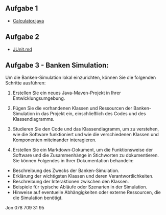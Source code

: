 ## Aufgabe 1

- [Calculator.java](/test-levels-unit-testing/Calculator.java)

## Aufgabe 2

- [JUnit.md](/test-levels-unit-testing/JUnit.md)

## Aufgabe 3 - Banken Simulation:

Um die Banken-Simulation lokal einzurichten, können Sie die folgenden Schritte ausführen:

1. Erstellen Sie ein neues Java-Maven-Projekt in Ihrer Entwicklungsumgebung.

2. Fügen Sie die vorhandenen Klassen und Ressourcen der Banken-Simulation in das Projekt ein, einschließlich des Codes und des Klassendiagramms.

3. Studieren Sie den Code und das Klassendiagramm, um zu verstehen, wie die Software funktioniert und wie die verschiedenen Klassen und Komponenten miteinander interagieren.

4. Erstellen Sie ein Markdown-Dokument, um die Funktionsweise der Software und die Zusammenhänge in Stichworten zu dokumentieren. Sie können Folgendes in Ihrer Dokumentation behandeln:

- Beschreibung des Zwecks der Banken-Simulation.
- Erklärung der wichtigsten Klassen und deren Verantwortlichkeiten.
- Beschreibung der Interaktionen zwischen den Klassen.
- Beispiele für typische Abläufe oder Szenarien in der Simulation.
- Hinweise auf eventuelle Abhängigkeiten oder externe Ressourcen, die die Simulation benötigt.

Jon 078 709 31 95
